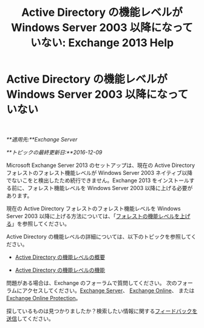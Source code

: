 ﻿---
title: 'Active Directory の機能レベルが Windows Server 2003 以降になっていない: Exchange 2013 Help'
TOCTitle: Active Directory の機能レベルが Windows Server 2003 以降になっていない
ms:assetid: 45f45976-62ac-4b6c-889a-ebd449402009
ms:mtpsurl: https://technet.microsoft.com/ja-jp/library/ms.exch.setupreadiness.forestlevelnotwin2003native(v=EXCHG.150)
ms:contentKeyID: 48269430
ms.date: 04/24/2018
mtps_version: v=EXCHG.150
ms.translationtype: HT
---

# Active Directory の機能レベルが Windows Server 2003 以降になっていない

 

_**適用先:**Exchange Server_

_**トピックの最終更新日:**2016-12-09_

Microsoft Exchange Server 2013 のセットアップは、現在の Active Directory フォレストのフォレスト機能レベルが Windows Server 2003 ネイティブ以降でないこをと検出したため続行できません。Exchange 2013 をインストールする前に、フォレスト機能レベルを Windows Server 2003 以降に上げる必要があります。

現在の Active Directory フォレストのフォレスト機能レベルを Windows Server 2003 以降に上げる方法については、「[フォレストの機能レベルを上げる](https://go.microsoft.com/fwlink/p/?linkid=294831)」を参照してください。

Active Directory の機能レベルの詳細については、以下のトピックを参照してください。

  - [Active Directory の機能レベルの概要](https://go.microsoft.com/fwlink/p/?linkid=294832)

  - [Active Directory の機能レベルの機能](https://go.microsoft.com/fwlink/p/?linkid=294833)

問題がある場合は、Exchange のフォーラムで質問してください。 次のフォーラムにアクセスしてください。[Exchange Server](https://go.microsoft.com/fwlink/p/?linkid=60612)、 [Exchange Online](https://go.microsoft.com/fwlink/p/?linkid=267542)、 または [Exchange Online Protection](https://go.microsoft.com/fwlink/p/?linkid=285351)。

探しているものは見つかりましたか？検索したい情報に関する[フィードバックを送信](mailto:exsetuphelpfeedback@microsoft.com?subject=exchange%202013%20setup%20help%20feedback)してください。

